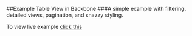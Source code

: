 ##Example Table View in Backbone
###A simple example with filtering, detailed views, pagination, and snazzy styling.

To view live example [click this](http://www.gina.codes/sample)

